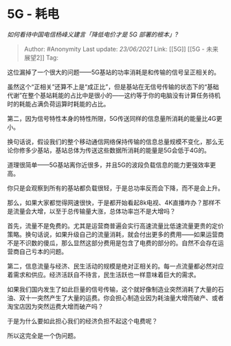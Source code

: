 # 5G - 耗电
*如何看待中国电信杨峰义建言「降低电价才是 5G 部署的根本」?*

> Author: #Anonymity
> Last update: *23/06/2021*
> Link: [[5G]] [[5G - 未来展望2]]
> Tag:

这位漏掉了一个很大的问题——5G基站的功率消耗是和传输的信号呈正相关的。

虽然这个“正相关”还算不上是“成正比”，但是基站在无信号传输的状态下的“基础代谢”在整个基站耗能的占比中是很小的——这约等于你的电脑没有计算任务待机时的耗能占满负荷运算时耗能的占比。

第二，因为信号特性本身的特性所限，5G传送同样的信息量所消耗的能量比4G更小。

换句话说，假设我们的整个移动通信网络保持传输的信息总量规模不变化，那么无论你修多少基站，基站总体为传送这些数据所消耗的能量是5G会低于4G的。

道理很简单——5G基站离你近很多，并且5G的波段负载信息的能力更强效率更高。

你只是会观察到所有的基站都负载很轻，于是总功率反而会下降，而不是会上升。

那么，如果大家都觉得网速很快，于是都开始看起8k电视、4K直播咋办？那样不是流量会大增，以至于总传输量大涨，总体功率岂不是大增吗？

首先，流量不是免费的。尤其是运营商普遍会实行高速流量比低速流量更贵的定价策略。换句话说，如果升级自己的流量消耗，就会付出更多的费用——如果运营商不是不识数的傻瓜，那么显然这部分费用是包含了电费的部分的。自然不会存在运营商自己亏本的问题。

第二，信息流量与经济、民生活动的规模是绝对正相关的。每一点流量都必然对应着需求和供应。经济活跃自不待言，民生活跃也一样意味着巨大的需求。

如果我们国内发生了如此巨量的信号传输，这个就好像制造业突然消耗了大量的石油、双十一突然产生了大量的运费。你会担心制造业因为耗油量大增而破产、或者淘宝店因为突然运费大增而破产吗？

于是为什么要如此担心我们的经济负担不起这个电费呢？

所以这完全是一个伪问题。

